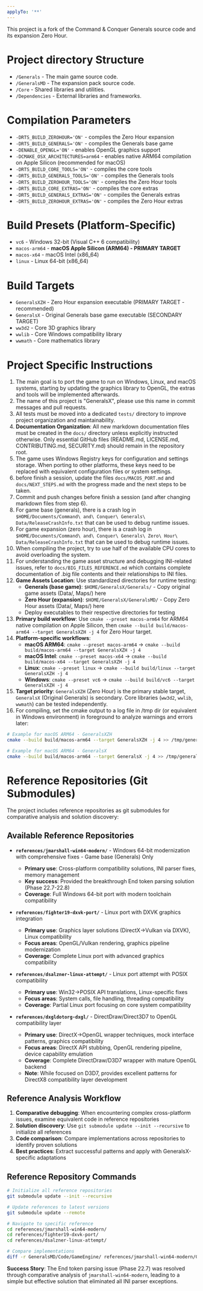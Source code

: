 ```yaml
---
applyTo: '**'
---
```

This project is a fork of the Command & Conquer Generals source code and its expansion Zero Hour.

# Project directory Structure
- `/Generals` - The main game source code.
- `/GeneralsMD` - The expansion pack source code.
- `/Core` - Shared libraries and utilities.
- `/Dependencies` - External libraries and frameworks.

# Compilation Parameters
- `-DRTS_BUILD_ZEROHOUR='ON'` - compiles the Zero Hour expansion
- `-DRTS_BUILD_GENERALS='ON'` - compiles the Generals base game
- `-DENABLE_OPENGL='ON'` - enables OpenGL graphics support
- `-DCMAKE_OSX_ARCHITECTURES=arm64` - enables native ARM64 compilation on Apple Silicon (recommended for macOS)
- `-DRTS_BUILD_CORE_TOOLS='ON'` - compiles the core tools
- `-DRTS_BUILD_GENERALS_TOOLS='ON'` - compiles the Generals tools
- `-DRTS_BUILD_ZEROHOUR_TOOLS='ON'` - compiles the Zero Hour tools
- `-DRTS_BUILD_CORE_EXTRAS='ON'` - compiles the core extras
- `-DRTS_BUILD_GENERALS_EXTRAS='ON'` - compiles the Generals extras
- `-DRTS_BUILD_ZEROHOUR_EXTRAS='ON'` - compiles the Zero Hour extras

# Build Presets (Platform-Specific)
- `vc6` - Windows 32-bit (Visual C++ 6 compatibility)
- `macos-arm64` - **macOS Apple Silicon (ARM64) - PRIMARY TARGET**
- `macos-x64` - macOS Intel (x86_64) 
- `linux` - Linux 64-bit (x86_64)

# Build Targets
- `GeneralsXZH` - Zero Hour expansion executable (PRIMARY TARGET - recommended)
- `GeneralsX` - Original Generals base game executable (SECONDARY TARGET)
- `ww3d2` - Core 3D graphics library
- `wwlib` - Core Windows compatibility library  
- `wwmath` - Core mathematics library

# Project Specific Instructions
1. The main goal is to port the game to run on Windows, Linux, and macOS systems, starting by updating the graphics library to OpenGL, the extras and tools will be implemented afterwards.
2. The name of this project is "GeneralsX", please use this name in commit messages and pull requests.
3. All tests must be moved into a dedicated `tests/` directory to improve project organization and maintainability.
4. **Documentation Organization**: All new markdown documentation files must be created in the `docs/` directory unless explicitly instructed otherwise. Only essential GitHub files (README.md, LICENSE.md, CONTRIBUTING.md, SECURITY.md) should remain in the repository root.
5. The game uses Windows Registry keys for configuration and settings storage. When porting to other platforms, these keys need to be replaced with equivalent configuration files or system settings.
6. before finish a session, update the files `docs/MACOS_PORT.md` and `docs/NEXT_STEPS.md` with the progress made and the next steps to be taken.
7. Commit and push changes before finish a session (and after changing markdown files from step 6).
8. For game base (generals), there is a crash log in `$HOME/Documents/Command\ and\ Conquer\ Generals\ Data/ReleaseCrashInfo.txt` that can be used to debug runtime issues.
9. For game expansion (zero hour), there is a crash log in `$HOME/Documents/Command\ and\ Conquer\ Generals\ Zero\ Hour\ Data/ReleaseCrashInfo.txt` that can be used to debug runtime issues.
10. When compiling the project, try to use half of the available CPU cores to avoid overloading the system.
11. For understanding the game asset structure and debugging INI-related issues, refer to `docs/BIG_FILES_REFERENCE.md` which contains complete documentation of .big file contents and their relationships to INI files.
11. **Game Assets Location**: Use standardized directories for runtime testing:
    - **Generals (base game)**: `$HOME/GeneralsX/Generals/` - Copy original game assets (Data/, Maps/) here
    - **Zero Hour (expansion)**: `$HOME/GeneralsX/GeneralsMD/` - Copy Zero Hour assets (Data/, Maps/) here
    - Deploy executables to their respective directories for testing
12. **Primary build workflow**: Use `cmake --preset macos-arm64` for ARM64 native compilation on Apple Silicon, then `cmake --build build/macos-arm64 --target GeneralsXZH -j 4` for Zero Hour target.
13. **Platform-specific workflows**: 
    - **macOS ARM64**: `cmake --preset macos-arm64` → `cmake --build build/macos-arm64 --target GeneralsXZH -j 4`
    - **macOS Intel**: `cmake --preset macos-x64` → `cmake --build build/macos-x64 --target GeneralsXZH -j 4`
    - **Linux**: `cmake --preset linux` → `cmake --build build/linux --target GeneralsXZH -j 4`
    - **Windows**: `cmake --preset vc6` → `cmake --build build/vc6 --target GeneralsXZH -j 4`
14. **Target priority**: `GeneralsXZH` (Zero Hour) is the primary stable target, `GeneralsX` (Original Generals) is secondary. Core libraries (`ww3d2`, `wwlib`, `wwmath`) can be tested independently.
15. For compiling, set the cmake output to a log file in /tmp dir (or equivalent in Windows environment) in foreground to analyze warnings and errors later:
```bash
# Example for macOS ARM64 - GeneralsXZH
cmake --build build/macos-arm64 --target GeneralsXZH -j 4 >> /tmp/generalsxzh_build.log.txt 2>&1

# Example for macOS ARM64 - GeneralsX
cmake --build build/macos-arm64 --target GeneralsX -j 4 >> /tmp/generalsx_build.log.txt 2>&1
```

# Reference Repositories (Git Submodules)
The project includes reference repositories as git submodules for comparative analysis and solution discovery:

## Available Reference Repositories
- **`references/jmarshall-win64-modern/`** - Windows 64-bit modernization with comprehensive fixes - Game base (Generals) Only
  - **Primary use**: Cross-platform compatibility solutions, INI parser fixes, memory management
  - **Key success**: Provided the breakthrough End token parsing solution (Phase 22.7-22.8)
  - **Coverage**: Full Windows 64-bit port with modern toolchain compatibility

- **`references/fighter19-dxvk-port/`** - Linux port with DXVK graphics integration  
  - **Primary use**: Graphics layer solutions (DirectX→Vulkan via DXVK), Linux compatibility
  - **Focus areas**: OpenGL/Vulkan rendering, graphics pipeline modernization
  - **Coverage**: Complete Linux port with advanced graphics compatibility

- **`references/dsalzner-linux-attempt/`** - Linux port attempt with POSIX compatibility
  - **Primary use**: Win32→POSIX API translations, Linux-specific fixes
  - **Focus areas**: System calls, file handling, threading compatibility
  - **Coverage**: Partial Linux port focusing on core system compatibility

- **`references/dxgldotorg-dxgl/`** - DirectDraw/Direct3D7 to OpenGL compatibility layer
  - **Primary use**: DirectX→OpenGL wrapper techniques, mock interface patterns, graphics compatibility
  - **Focus areas**: DirectX API stubbing, OpenGL rendering pipeline, device capability emulation
  - **Coverage**: Complete DirectDraw/D3D7 wrapper with mature OpenGL backend
  - **Note**: While focused on D3D7, provides excellent patterns for DirectX8 compatibility layer development

## Reference Analysis Workflow
1. **Comparative debugging**: When encountering complex cross-platform issues, examine equivalent code in reference repositories
2. **Solution discovery**: Use `git submodule update --init --recursive` to initialize all references
3. **Code comparison**: Compare implementations across repositories to identify proven solutions
4. **Best practices**: Extract successful patterns and apply with GeneralsX-specific adaptations

## Reference Repository Commands
```bash
# Initialize all reference repositories
git submodule update --init --recursive

# Update references to latest versions  
git submodule update --remote

# Navigate to specific reference
cd references/jmarshall-win64-modern/
cd references/fighter19-dxvk-port/
cd references/dsalzner-linux-attempt/

# Compare implementations
diff -r GeneralsMD/Code/GameEngine/ references/jmarshall-win64-modern/GeneralsMD/Code/GameEngine/
```

**Success Story**: The End token parsing issue (Phase 22.7) was resolved through comparative analysis of `jmarshall-win64-modern`, leading to a simple but effective solution that eliminated all INI parser exceptions.